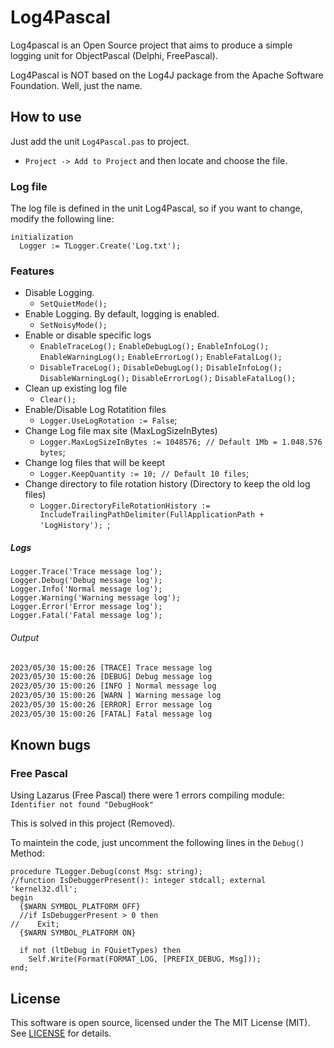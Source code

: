 # Log4Pascal

Log4pascal is an Open Source project that aims to produce a simple logging unit for ObjectPascal (Delphi, FreePascal).

Log4Pascal is NOT based on the Log4J package from the Apache Software Foundation. Well, just the name.

## How to use

Just add the unit `Log4Pascal.pas` to project.
  - ``Project -> Add to Project`` and then locate and choose the file.

### Log file

The log file is defined in the unit Log4Pascal, so if you want to change, modify the following line:

```delphi
initialization
  Logger := TLogger.Create('Log.txt');
```

### Features

- Disable Logging.
  - `SetQuietMode();`
- Enable Logging. By default, logging is enabled.
  - `SetNoisyMode();`
- Enable or disable specific logs
  - `EnableTraceLog();` `EnableDebugLog();` `EnableInfoLog();` `EnableWarningLog();` `EnableErrorLog();` `EnableFatalLog();`
  - `DisableTraceLog();` `DisableDebugLog();` `DisableInfoLog();` `DisableWarningLog();` `DisableErrorLog();` `DisableFatalLog();`
- Clean up existing log file
  - `Clear();`
- Enable/Disable Log Rotatition files
  - `Logger.UseLogRotation := False`;
- Change Log file max site (MaxLogSizeInBytes)
  - `Logger.MaxLogSizeInBytes := 1048576; // Default 1Mb = 1.048.576 bytes`;
- Change log files that will be keept
  - `Logger.KeepQuantity := 10; // Default 10 files`;
- Change directory to file rotation history (Directory to keep the old log files)
  - `Logger.DirectoryFileRotationHistory := IncludeTrailingPathDelimiter(FullApplicationPath + 'LogHistory'); `;
  
##### Logs

```delphi
Logger.Trace('Trace message log');
Logger.Debug('Debug message log');
Logger.Info('Normal message log');
Logger.Warning('Warning message log');
Logger.Error('Error message log');
Logger.Fatal('Fatal message log');
```

###### Output

```txt
2023/05/30 15:00:26 [TRACE] Trace message log 
2023/05/30 15:00:26 [DEBUG] Debug message log
2023/05/30 15:00:26 [INFO ] Normal message log 
2023/05/30 15:00:26 [WARN ] Warning message log 
2023/05/30 15:00:26 [ERROR] Error message log 
2023/05/30 15:00:26 [FATAL] Fatal message log 
```

## Known bugs

### Free Pascal
Using Lazarus (Free Pascal) there were 1 errors compiling module: `Identifier not found "DebugHook"`

This is solved in this project (Removed).

To maintein the code, just uncomment the following lines in the `Debug()` Method:
```Delphi
procedure TLogger.Debug(const Msg: string);
//function IsDebuggerPresent(): integer stdcall; external 'kernel32.dll';
begin
  {$WARN SYMBOL_PLATFORM OFF}
  //if IsDebuggerPresent > 0 then
//    Exit;
  {$WARN SYMBOL_PLATFORM ON}

  if not (ltDebug in FQuietTypes) then
    Self.Write(Format(FORMAT_LOG, [PREFIX_DEBUG, Msg]));
end;  
```

## License

This software is open source, licensed under the The MIT License (MIT). See [LICENSE](https://github.com/martinusso/log4pascal/blob/master/LICENSE) for details.
